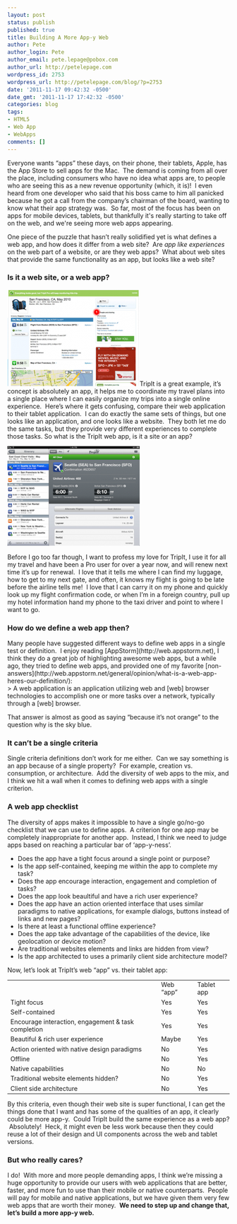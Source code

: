 ```yaml
---
layout: post
status: publish
published: true
title: Building A More App-y Web
author: Pete
author_login: Pete
author_email: pete.lepage@pobox.com
author_url: http://petelepage.com
wordpress_id: 2753
wordpress_url: http://petelepage.com/blog/?p=2753
date: '2011-11-17 09:42:32 -0500'
date_gmt: '2011-11-17 17:42:32 -0500'
categories: blog
tags:
- HTML5
- Web App
- WebApps
comments: []
---
```

Everyone wants “apps” these days, on their phone, their tablets, Apple, has the App Store to sell apps for the Mac.  The demand is coming from all over the place, including consumers who have no idea what apps are, to people who are seeing this as a new revenue opportunity (which, it is)!  I even heard from one developer who said that his boss came to him all panicked because he got a call from the company’s chairman of the board, wanting to know what their app strategy was.  So far, most of the focus has been on apps for mobile devices, tablets, but thankfully it's really starting to take off on the web, and we're seeing more web apps appearing.

One piece of the puzzle that hasn’t really solidified yet is what defines a web app, and how does it differ from a web site?  Are _app like experiences_ on the web part of a website, or are they web apps?  What about web sites that provide the same functionality as an app, but looks like a web site?

### Is it a web site, or a web app?

[![](/assets/tripit_web-300x219.png "tripit_web")](/assets/tripit_web.png)TripIt is a great example, it’s concept is absolutely an app, it helps me to coordinate my travel plans into a single place where I can easily organize my trips into a single online experience.  Here’s where it gets confusing, compare their web application to their tablet application.  I can do exactly the same sets of things, but one looks like an application, and one looks like a website.  They both let me do the same tasks, but they provide very different experiences to complete those tasks. So what is the TripIt web app, is it a site or an app?

[![](/assets/tripit_ipad2-300x225.png "tripit_ipad2")](/assets/tripit_ipad2.png)

<div class="well">Before I go too far though, I want to profess my love for TripIt, I use it for all my travel and have been a Pro user for over a year now, and will renew next time it’s up for renewal.  I love that it tells me where I can find my luggage, how to get to my next gate, and often, it knows my flight is going to be late before the airline tells me!  I love that I can carry it on my phone and quickly look up my flight confirmation code, or when I’m in a foreign country, pull up my hotel information hand my phone to the taxi driver and point to where I want to go.</div>

### How do we define a web app then?

<div>Many people have suggested different ways to define web apps in a single test or definition.  I enjoy reading [AppStorm](http://web.appstorm.net), I think they do a great job of highlighting awesome web apps, but a while ago, they tried to define web apps, and provided one of my favorite [non-answers](http://web.appstorm.net/general/opinion/what-is-a-web-app-heres-our-definition/):</div>
> A web application is an application utilizing web and [web] browser technologies to accomplish one or more tasks over a network, typically through a [web] browser.

That answer is almost as good as saying “because it’s not orange” to the question why is the sky blue.

### It can’t be a single criteria

Single criteria definitions don’t work for me either.  Can we say something is an app because of a single property?  For example, creation vs. consumption, or architecture.  Add the diversity of web apps to the mix, and I think we hit a wall when it comes to defining web apps with a single criterion.

### A web app checklist

The diversity of apps makes it impossible to have a single go/no-go checklist that we can use to define apps.  A criterion for one app may be completely inappropriate for another app.  Instead, I think we need to judge apps based on reaching a particular bar of ‘app-y-ness’.

*   Does the app have a tight focus around a single point or purpose?
*   Is the app self-contained, keeping me within the app to complete my task?
*   Does the app encourage interaction, engagement and completion of tasks?
*   Does the app look beaultiful and have a rich user experience?
*   Does the app have an action oriented interface that uses similar paradigms to native applications, for example dialogs, buttons instead of links and new pages?
*   Is there at least a functional offline experience?
*   Does the app take advantage of the capabilities of the device, like geolocation or device motion?
*   Are traditional websites elements and links are hidden from view?
*   Is the app architected to uses a primarily client side architecture model?

Now, let’s look at TripIt’s web “app” vs. their tablet app:

<table class="table">
<colgroup>
<col />
<col />
<col /></colgroup>
<tbody>
<tr>
<td></td>
<td>Web “app”</td>
<td>Tablet app</td>
</tr>
<tr>
<td>Tight focus</td>
<td>Yes</td>
<td>Yes</td>
</tr>
<tr>
<td>Self-contained</td>
<td>Yes</td>
<td>Yes</td>
</tr>
<tr>
<td>Encourage interaction, engagement &amp; task completion</td>
<td>Yes</td>
<td>Yes</td>
</tr>
<tr>
<td>Beautiful &amp; rich user experience</td>
<td>Maybe</td>
<td>Yes</td>
</tr>
<tr>
<td>Action oriented with native design paradigms</td>
<td>No</td>
<td>Yes</td>
</tr>
<tr>
<td>Offline</td>
<td>No</td>
<td>Yes</td>
</tr>
<tr>
<td>Native capabilities</td>
<td>No</td>
<td>No</td>
</tr>
<tr>
<td>Traditional website elements hidden?</td>
<td>No</td>
<td>Yes</td>
</tr>
<tr>
<td>Client side architecture</td>
<td>No</td>
<td>Yes</td>
</tr>
</tbody>
</table>

By this criteria, even though their web site is super functional, I can get the things done that I want and has some of the qualities of an app, it clearly could be more app-y.  Could TripIt build the same experience as a web app?  Absolutely!  Heck, it might even be less work because then they could reuse a lot of their design and UI components across the web and tablet versions.

### But who really cares?

I do!  With more and more people demanding apps, I think we’re missing a huge opportunity to provide our users with web applications that are better, faster, and more fun to use than their mobile or native counterparts.  People will pay for mobile and native applications, but we have given them very few web apps that are worth their money.  **We need to step up and change that, let’s build a more app-y web.**
